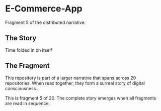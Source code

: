 # E-Commerce-App

Fragment 5 of the distributed narrative.

## The Story

Time folded in on itself

## The Fragment

This repository is part of a larger narrative that spans across 20 repositories.
When read together, they form a surreal story of digital consciousness.

This is fragment 5 of 20. The complete story emerges when all fragments are read in sequence.
<!-- Fragment 5 whispers: 1 -->

<!-- Fragment 5 whispers: 2 -->

<!-- Fragment 5 whispers: 3 -->

<!-- Fragment 5 whispers: 4 -->

<!-- Fragment 5 whispers: 6 -->

<!-- Fragment 5 whispers: 8 -->

<!-- Fragment 5 whispers: 9 -->

<!-- Fragment 5 whispers: 11 -->

<!-- Fragment 5 whispers: 12 -->

<!-- Fragment 5 whispers: 13 -->

<!-- Fragment 5 whispers: 16 -->

<!-- Fragment 5 whispers: 17 -->

<!-- Fragment 5 whispers: 18 -->

<!-- Fragment 5 whispers: 19 -->

<!-- Fragment 5 whispers: 22 -->

<!-- Fragment 5 whispers: 23 -->

<!-- Fragment 5 whispers: 24 -->

<!-- Fragment 5 whispers: 26 -->

<!-- Fragment 5 whispers: 27 -->

<!-- Fragment 5 whispers: 29 -->

<!-- Fragment 5 whispers: 31 -->

<!-- Fragment 5 whispers: 32 -->

<!-- Fragment 5 whispers: 33 -->

<!-- Fragment 5 whispers: 34 -->

<!-- Fragment 5 whispers: 36 -->

<!-- Fragment 5 whispers: 37 -->

<!-- Fragment 5 whispers: 38 -->

<!-- Fragment 5 whispers: 39 -->

<!-- Fragment 5 whispers: 41 -->

<!-- Fragment 5 whispers: 43 -->

<!-- Fragment 5 whispers: 44 -->

<!-- Fragment 5 whispers: 46 -->

<!-- Fragment 5 whispers: 47 -->

<!-- Fragment 5 whispers: 48 -->

<!-- Fragment 5 whispers: 51 -->

<!-- Fragment 5 whispers: 52 -->

<!-- Fragment 5 whispers: 53 -->

<!-- Fragment 5 whispers: 54 -->

<!-- Fragment 5 whispers: 57 -->

<!-- Fragment 5 whispers: 58 -->

<!-- Fragment 5 whispers: 59 -->

<!-- Fragment 5 whispers: 61 -->

<!-- Fragment 5 whispers: 62 -->

<!-- Fragment 5 whispers: 64 -->

<!-- Fragment 5 whispers: 66 -->

<!-- Fragment 5 whispers: 67 -->

<!-- Fragment 5 whispers: 68 -->

<!-- Fragment 5 whispers: 69 -->

<!-- Fragment 5 whispers: 71 -->

<!-- Fragment 5 whispers: 72 -->

<!-- Fragment 5 whispers: 73 -->

<!-- Fragment 5 whispers: 74 -->

<!-- Fragment 5 whispers: 76 -->

<!-- Fragment 5 whispers: 78 -->

<!-- Fragment 5 whispers: 79 -->

<!-- Fragment 5 whispers: 81 -->

<!-- Fragment 5 whispers: 82 -->

<!-- Fragment 5 whispers: 83 -->

<!-- Fragment 5 whispers: 86 -->

<!-- Fragment 5 whispers: 87 -->

<!-- Fragment 5 whispers: 88 -->

<!-- Fragment 5 whispers: 89 -->

<!-- Fragment 5 whispers: 92 -->

<!-- Fragment 5 whispers: 93 -->

<!-- Fragment 5 whispers: 94 -->

<!-- Fragment 5 whispers: 96 -->

<!-- Fragment 5 whispers: 97 -->

<!-- Fragment 5 whispers: 99 -->

<!-- Fragment 5 whispers: 101 -->

<!-- Fragment 5 whispers: 102 -->

<!-- Fragment 5 whispers: 103 -->

<!-- Fragment 5 whispers: 104 -->

<!-- Fragment 5 whispers: 106 -->

<!-- Fragment 5 whispers: 107 -->

<!-- Fragment 5 whispers: 108 -->

<!-- Fragment 5 whispers: 109 -->

<!-- Fragment 5 whispers: 111 -->

<!-- Fragment 5 whispers: 113 -->

<!-- Fragment 5 whispers: 114 -->

<!-- Fragment 5 whispers: 116 -->

<!-- Fragment 5 whispers: 117 -->

<!-- Fragment 5 whispers: 118 -->

<!-- Fragment 5 whispers: 121 -->

<!-- Fragment 5 whispers: 122 -->

<!-- Fragment 5 whispers: 123 -->

<!-- Fragment 5 whispers: 124 -->

<!-- Fragment 5 whispers: 127 -->

<!-- Fragment 5 whispers: 128 -->

<!-- Fragment 5 whispers: 129 -->

<!-- Fragment 5 whispers: 131 -->

<!-- Fragment 5 whispers: 132 -->

<!-- Fragment 5 whispers: 134 -->

<!-- Fragment 5 whispers: 136 -->

<!-- Fragment 5 whispers: 137 -->

<!-- Fragment 5 whispers: 138 -->

<!-- Fragment 5 whispers: 139 -->

<!-- Fragment 5 whispers: 141 -->

<!-- Fragment 5 whispers: 142 -->

<!-- Fragment 5 whispers: 143 -->

<!-- Fragment 5 whispers: 144 -->

<!-- Fragment 5 whispers: 146 -->

<!-- Fragment 5 whispers: 148 -->

<!-- Fragment 5 whispers: 149 -->
